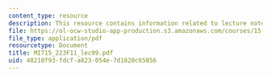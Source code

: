 ```yaml
---
content_type: resource
description: This resource contains information related to lecture notes.
file: https://ol-ocw-studio-app-production.s3.amazonaws.com/courses/15-223-global-markets-national-politics-and-the-competitive-advantage-of-firms-fall-2011/48210f93fdcfa823054e7d1820c65856_MIT15_223F11_lec09.pdf
file_type: application/pdf
resourcetype: Document
title: MIT15_223F11_lec09.pdf
uid: 48210f93-fdcf-a823-054e-7d1820c65856
---
```


